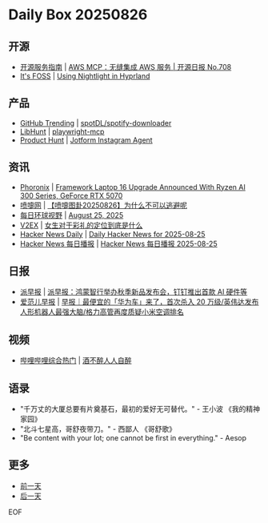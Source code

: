 # Daily Box 20250826

## 开源
- [开源服务指南](https://osguider.com/blog/) | [AWS MCP：无缝集成 AWS 服务 | 开源日报 No.708](https://osguider.com/blog/post/daily/daily-708/)
- [It's FOSS](https://itsfoss.com/) | [Using Nightlight in Hyprland](https://itsfoss.com/nightlight-hyprland/)

## 产品
- [GitHub Trending](https://github.com/trending?since=daily) | [spotDL/spotify-downloader](https://github.com/spotDL/spotify-downloader)
- [LibHunt](https://www.libhunt.com/) | [playwright-mcp](https://www.libhunt.com/r/playwright-mcp)
- [Product Hunt](https://www.producthunt.com) | [Jotform Instagram Agent](https://www.producthunt.com/products/jotform)

## 资讯
- [Phoronix](https://www.phoronix.com/) | [Framework Laptop 16 Upgrade Announced With Ryzen AI 300 Series, GeForce RTX 5070](https://www.phoronix.com/news/Framework-16-2025)
- [喷嚏网](http://www.dapenti.com/blog/blog.asp?subjectid=70&name=xilei) | [【喷嚏图卦20250826】为什么不可以逃避呢](http://www.dapenti.com/blog/more.asp?name=xilei&id=187888)
- [每日环球视野](https://idai.ly/) | [August 25, 2025](http://m.idai.ly/se/a193iG?1756080000)
- [V2EX](https://www.v2ex.com/) | [女生对于彩礼的定位到底是什么](https://www.v2ex.com/t/1155068)
- [Hacker News Daily](https://www.daemonology.net/hn-daily/) | [Daily Hacker News for 2025-08-25](https://www.daemonology.net/hn-daily/2025-08-25.html)
- [Hacker News 每日播报](https://hacker-news.agi.li/) | [Hacker News 每日播报 2025-08-25](https://hacker-news.agi.li/post/2025-08-25)

## 日报
- [派早报](https://sspai.com/tag/%E6%B4%BE%E6%97%A9%E6%8A%A5) | [派早报：鸿蒙智行举办秋季新品发布会，钉钉推出首款 AI 硬件等](https://sspai.com/post/102095)
- [爱范儿早报](https://www.ifanr.com/category/ifanrnews) | [早报｜最便宜的「华为车」来了，首次杀入 20 万级/英伟达发布人形机器人最强大脑/格力高管再度质疑小米空调排名](https://www.ifanr.com/1635396)

## 视频
- [哔哩哔哩综合热门](https://www.bilibili.com/v/popular/all/) | [酒不醉人人自醉](https://b23.tv/BV19MvAzTEQU)

## 语录
- "千万丈的大厦总要有片奠基石，最初的爱好无可替代。" - 王小波 《我的精神家园》
- "北斗七星高，哥舒夜带刀。" - 西鄙人 《哥舒歌》
- "Be content with your lot; one cannot be first in everything." - Aesop

## 更多
- [前一天](daily-box-20250825.md)
- [后一天](daily-box-20250827.md)

EOF
